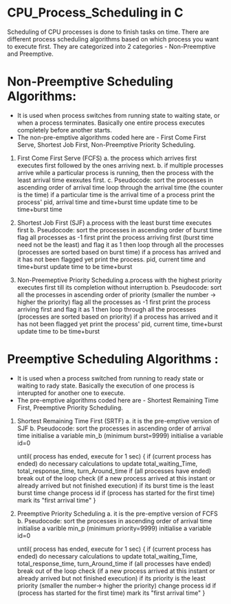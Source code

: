 # CPU_Process_Scheduling in C

Scheduling of CPU processes is done to finish tasks on time.
There are different process scheduling algorithms based on which process you want to execute first.
They are categorized into 2 categories - Non-Preemptive and Preemptive.

# Non-Preemptive Scheduling Algorithms:
- It is used when process switches from running state to waiting state, or when a process terminates. Basically one entire process executes completely before another starts.
- The non-pre-emptive algorithms coded here are - First Come First Serve, Shortest Job First, Non-Preemptive Priority Scheduling.

1. First Come First Serve (FCFS)
    a. the process which arrives first executes first followed by the ones arriving next.
    b. if multiple processes arrive while a particular process is running, then the process with the least            arrival time exexutes first.
    c. Pseudocode:
        sort the processes in ascending order of arrival time
        loop through the arrival time (the counter is the time)
        if a particular time is the arrival time of a process
          print the process' pid, arrival time and time+burst time
          update time to be time+burst time
          
2. Shortest Job First (SJF)
    a.process with the least burst time executes first
    b. Pseudocode:
        sort the processes in ascending order of burst time
        flag all processes as -1
        first print the process arriving first (burst time need not be the least) and flag it as 1
        then loop through all the processes (processes are sorted based on burst time)
          if a process has arrived and it has not been flagged yet
            print the process. pid, current time and time+burst
            update time to be time+burst
   
3. Non-Preemeptive Priority Scheduling 
    a.process with the highest priority executes first till its completion without interruption
    b. Pseudocode:
        sort all the processes in ascending order of priority (smaller the number -> higher the priority)
        flag all the processes as -1
        first print the process arriving first and flag it as 1
        then loop through all the processes (processes are sorted based on priority)
          if a process has arrived and it has not been flagged yet
            print the process' pid, current time, time+burst
            update time to be time+burst
        
# Preemptive Scheduling Algorithms :
- It is used when a process switched from running to ready state or waiting to rady state. Basically the execution of one process is interupted for another one to execute.
- The pre-emptive algorithms coded here are -  Shortest Remaining Time First, Preemptive Priority Scheduling.

1. Shortest Remaining Time First (SRTF)
  a. it is the pre-emptive version of SJF
  b. Pseudocode:
      sort the processes in ascending order of arrival time
      initialise a variable min_b (minimum burst=9999)
      initialise a variable id=0
      
      until( process has ended, execute for 1 sec)
      { 
        if (current process has ended)
          do necessary calculations to update total_waiting_Time, total_response_time, turn_Around_time
          if (all processes have ended)
            break out of the loop
        check (if a new process arrived at this instant or already arrived but not finished execution)
          if its burst time is the least burst time
            change process id
        if (process has started for the first time)
          mark its "first arrival time"
      }
      
2. Preemptive Priority Scheduling
  a. it is the pre-emptive version of FCFS
  b. Pseudocode:
      sort the processes in ascending order of arrival time
      initialise a varible min_p (minimum priority=9999)
      initialise a variable id=0
      
      until( process has ended, execute for 1 sec)
      {
        if (current process has ended)
          do necessary calculations to update total_waiting_Time, total_response_time, turn_Around_time
          if (all processes have ended)
            break out of the loop
        check (if a new process arrived at this instant or already arrived but not finished execution)
          if its priority is the least priority (smaller the number-> higher the priority)
            change process id
        if (process has started for the first time)
          mark its "first arrival time"
      }

